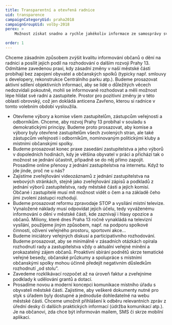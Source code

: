 ```yaml
---
title: Transparentní a otevřená radnice
uid: transparence
campaignCategoryUid: praha2018
campaignGroupUid: volby-2018
perex: >
    Možnost získat snadno a rychle jakékoliv informace ze samosprávy své městské části a mít dostatek možností se do jejího chodu přímo zapojit, považujeme za naprostý základ života prosperující obce 21. století.

order: 1
---
```


Chceme zásadním způsobem zvýšit kvalitu informování občanů o dění na radnici a posílit jejich podíl na rozhodování o dalším rozvoji Prahy 13. Odmítáme zavedenou praxi, kdy zásadní změny v naší městské části probíhají bez zapojení obyvatel a občanských spolků (typicky např. smlouvy s developery, rekonstrukce Centrálního parku atp.). Budeme prosazovat aktivní sdílení objektivních informací, aby se lidé o důležitých věcech nedozvídali pokoutně, mohli se informovaně rozhodovat a měli možnost lépe hlídat své radní a zastupitele. Prostor pro pozitivní změny je v této oblasti obrovský, což jen dokládá anticena Zavřeno, kterou si radnice v tomto volebním období vysloužila.
* Otevřeme výbory a komise všem zastupitelům, zástupcům veřejnosti a odborníkům. Chceme, aby rozvoj Prahy 13 probíhal v souladu s demokratickými principy. Budeme proto prosazovat, aby komise a výbory byly otevřené zastupitelům všech zvolených stran, ale také zástupcům veřejnosti i odborníkům, nominovaným politickými kluby a místními občanskými spolky.
* Budeme prosazovat konec praxe zasedání zastupitelstva a jeho výborů v dopoledních hodinách, kdy je většina obyvatel v práci a přichází tak o možnost se jednání účastnit, případně se do něj přímo zapojit. Prosadíme online přenosy z jednání zastupitelstva na internetu. Když to jde jinde, proč ne u nás?
* Zajistíme zveřejňování videozáznamů z jednání zastupitelstva na webových stránkách, stejně jako zveřejňování zápisů a podkladů z jednání výborů zastupitelstva, rady městské části a jejích komisí. Občané i zastupitelé musí mít možnost vidět o čem a na základě čeho jimi zvolení zástupci rozhodují.
* Budeme prosazovat reformu zpravodaje STOP a vysílání místní televize. Vynaložené náklady musí odpovídat jejich účelu, tedy vyváženému informování o dění v městské části, kde zaznívají i hlasy opozice a občanů. Miliony, které dnes Praha 13 ročně vynakládá na televizní vysílání, použijeme jiným způsobem, např. na podporu spolkové činnosti, oživení veřejného prostoru, sportovní akce…
* Budeme iniciátory veřejných diskusí a participativního rozhodování. Budeme prosazovat, aby se minimálně v zásadních otázkách opírala rozhodnutí rady a zastupitelstva vždy o aktuální veřejné mínění a prokazatelný zájem občanů. Proaktivní sbírání podnětů skrze tematické veřejné besedy, občanské průzkumy a spolupráce s místními občanskými spolky mohou účinně předejít negativním důsledkům rozhodnutí „od stolu”.
* Zavedeme rozklikávací rozpočet až na úroveň faktur a zveřejníme podklady k udělování grantů a dotací.
* Prosadíme novou a moderní koncepci komunikace místního úřadu s obyvateli městské části. Zajistíme, aby veškeré dokumenty nutné pro styk s úřadem byly dostupné a jednoduše dohledatelné na webu městské  části. Chceme umožnit přihlášení k odběru relevantních zpráv z úřední desky či dalších praktických informací (údržba komunikací atp.). Je na občanovi, zda chce být informován mailem, SMS či skrze mobilní aplikaci.
